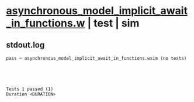 # [asynchronous_model_implicit_await_in_functions.w](../../../../../examples/tests/valid/asynchronous_model_implicit_await_in_functions.w) | test | sim

## stdout.log
```log
pass ─ asynchronous_model_implicit_await_in_functions.wsim (no tests)
 




Tests 1 passed (1) 
Duration <DURATION>

```

